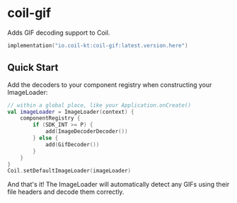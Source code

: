 # coil-gif

Adds GIF decoding support to Coil.

```kotlin
implementation("io.coil-kt:coil-gif:latest.version.here")
```

## Quick Start

Add the decoders to your component registry when constructing your ImageLoader:

```kotlin
// within a global place, like your Application.onCreate()
val imageLoader = ImageLoader(context) {
    componentRegistry {
        if (SDK_INT >= P) {
            add(ImageDecoderDecoder())
        } else {
            add(GifDecoder())
        }
    }
}
Coil.setDefaultImageLoader(imageLoader)
```

And that's it! The ImageLoader will automatically detect any GIFs using their file headers and decode them correctly.
